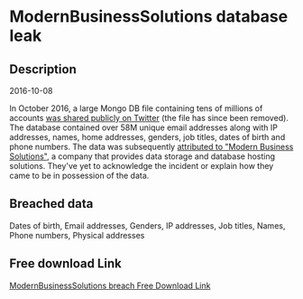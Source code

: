 # ModernBusinessSolutions database leak

## Description

2016-10-08

In October 2016, a large Mongo DB file containing tens of millions of accounts <a href="https://twitter.com/0x2Taylor/status/784544208879292417" target="_blank" rel="noopener">was shared publicly on Twitter</a> (the file has since been removed). The database contained over 58M unique email addresses along with IP addresses, names, home addresses, genders, job titles, dates of birth and phone numbers. The data was subsequently <a href="http://news.softpedia.com/news/hacker-steals-58-million-user-records-from-data-storage-provider-509190.shtml" target="_blank" rel="noopener">attributed to &quot;Modern Business Solutions&quot;</a>, a company that provides data storage and database hosting solutions. They've yet to acknowledge the incident or explain how they came to be in possession of the data.

## Breached data

Dates of birth, Email addresses, Genders, IP addresses, Job titles, Names, Phone numbers, Physical addresses

## Free download Link

[ModernBusinessSolutions breach Free Download Link](https://link-to.net/1229997/140.87372732449566/dynamic/?r=aHR0cHM6Ly93d3cubWVkaWFmaXJlLmNvbS92aWV3L3lIeGtIN3dQbDBGd2VBZy9tb2Ric29sdXRpb25zLmNvbS9maWxl)